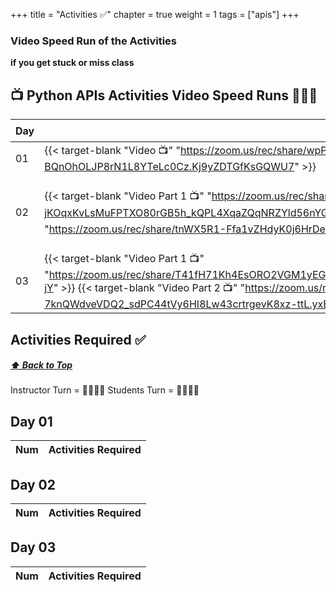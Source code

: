 +++
title = "Activities ✅"
chapter = true
weight = 1
tags = ["apis"] 
+++

### Video Speed Run  of the Activities 
**if you get stuck or miss class**


## 📺 Python APIs Activities Video Speed Runs 🏃‍♀️🏃
| Day | Mac 🍎 | Duration    | Window 🖼️ | Duration |
| ------  | ------ | ----------- |---------  | --------- |
| 01 | {{< target-blank "Video 📺" "https://zoom.us/rec/share/wpPI7Vlvhm0j5sWWROKHZXOYTo00SaDtkLzPjmRF-BQnOhOLJP8rN1L8YTeLc0Cz.Kj9yZDTGfKsGQWU7" >}}   |  00:48:09  ⏲️  | {{< target-blank "Video 📺" "https://zoom.us/rec/share/wpPI7Vlvhm0j5sWWROKHZXOYTo00SaDtkLzPjmRF-BQnOhOLJP8rN1L8YTeLc0Cz.Kj9yZDTGfKsGQWU7" >}}   | 00:48:09  ⏲️   |
| 02 | {{< target-blank "Video Part 1 📺" "https://zoom.us/rec/share/0GPEzHA-L7wFNcU-jKOqxKvLsMuFPTXO80rGB5h_kQPL4XqaZQqNRZYld56nYG-U.qSfV_isjjXIPHZYd" >}} {{< target-blank "Video  Part 2 📺" "https://zoom.us/rec/share/tnWX5R1-Ffa1vZHdyK0j6HrDepaYrCEPr9qq7Rv5NY3ItYIS2Gs0yHa_ftQKNxiz.6SZtpK06Zv7KqC0e" >}}  |  Part 1 00::21:22  ⏲️ Part 2 00::15:15  ⏲️ |  {{< target-blank "Video Part 1 📺" "https://zoom.us/rec/share/0GPEzHA-L7wFNcU-jKOqxKvLsMuFPTXO80rGB5h_kQPL4XqaZQqNRZYld56nYG-U.qSfV_isjjXIPHZYd" >}} {{< target-blank "Video  Part 2 📺" "https://zoom.us/rec/share/tnWX5R1-Ffa1vZHdyK0j6HrDepaYrCEPr9qq7Rv5NY3ItYIS2Gs0yHa_ftQKNxiz.6SZtpK06Zv7KqC0e" >}} |  00::21:22 ⏲️ Part 2 00::15:15  ⏲️  |
| 03 | {{< target-blank "Video Part 1 📺" "https://zoom.us/rec/share/T41fH71Kh4EsORO2VGM1yEGdFX54BCS2H6DBZdzPbxLbn143sIu0wBF5_36lE68M.npfT5aLAPeUUG-jY" >}} {{< target-blank "Video Part 2 📺" "https://zoom.us/rec/share/sDbSy05O-ItZ8RBdN9-7knQWdveVDQ2_sdPC44tVy6HI8Lw43crtrgevK8xz-ttL.yxEv6fu2bFc9uZRh" >}}  |  00:37:50  ⏲️ 00:12:08  ⏲️ |  {{< target-blank "Video Part 1 📺" "https://zoom.us/rec/share/T41fH71Kh4EsORO2VGM1yEGdFX54BCS2H6DBZdzPbxLbn143sIu0wBF5_36lE68M.npfT5aLAPeUUG-jY" >}} {{< target-blank "Video Part 2 📺" "https://zoom.us/rec/share/sDbSy05O-ItZ8RBdN9-7knQWdveVDQ2_sdPC44tVy6HI8Lw43crtrgevK8xz-ttL.yxEv6fu2bFc9uZRh" >}}   |  00:37:50 ⏲️ 00:12:08  ⏲️ |


## Activities Required ✅
#####  [ ⬆️ Back to Top](#python-apis-activities-video-speed-runs)
Instructor Turn = 👩‍🏫🧑‍🏫
Students Turn = 👩‍🎓👨‍🎓


## Day 01
| Num | Activities Required                                          |
| --- | ------------------------------------------------------------ | 

## Day 02
| Num | Activities Required                                          |
| --- | ------------------------------------------------------------ | 


## Day 03
| Num | Activities Required                                          |
| --- | ------------------------------------------------------------ | 



